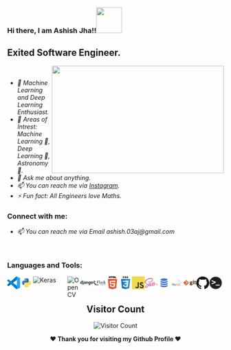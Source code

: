 ### Hi there, I am Ashish Jha!!<img height="60" width="60" src="https://media1.tenor.com/images/3ca4190df184f2329bb9f0bd06ea0cc2/tenor.gif?itemid=10604183" />

## Exited Software Engineer.

<img align="right" height="250" width="400" src="https://media3.giphy.com/media/p4NLw3I4U0idi/giphy.gif?cid=ecf05e47u651twctsezhzbsw8myzchukcjxu7oeakq3ujf17&rid=giphy.gif" />
<br>

<i>
<ul>
        <li>🔭 Machine Learning and Deep Learning Enthusiast.</li>
        <li>🤔 Areas of Intrest: Machine Learning 🤖, Deep Learning 🎰, Astronomy 🔭.</li>
        <li>💬 Ask me about anything.</li>
        <li>📫 You can reach me via <a target="_blank" href="https://instagram.com/qs_ashish_.05?igshid=YmMyMTA2M2Y=">Instagram</a>.</li>
        <li>⚡ Fun fact: All Engineers love Maths.</li>
</ul>
</i>

### Connect with me:

<i>
<ul>
        <li>📫 You can reach me via Email ashish.03aj@gmail.com </li>
</ul>
</i>


<br>

### Languages and Tools:

<img align="left" alt="Visual Studio Code" width="30px" src="https://raw.githubusercontent.com/github/explore/80688e429a7d4ef2fca1e82350fe8e3517d3494d/topics/visual-studio-code/visual-studio-code.png" />
<img align="left" alt="Python" width="30px" src="https://raw.githubusercontent.com/github/explore/80688e429a7d4ef2fca1e82350fe8e3517d3494d/topics/python/python.png" />
<img align="left" alt="Keras" width="80px" src="https://keras.io/img/logo.png" />
<img align="left" alt="OpenCV" width="30px" src="https://palanceli.com/2017/10/01/2017/1001opencvpy/img13.png" />
<img align="left" alt="Django" width="30px" src="https://raw.githubusercontent.com/github/explore/80688e429a7d4ef2fca1e82350fe8e3517d3494d/topics/django/django.png" />
<img align="left" alt="Flask" width="30px" src="https://raw.githubusercontent.com/github/explore/80688e429a7d4ef2fca1e82350fe8e3517d3494d/topics/flask/flask.png" />
<img align="left" alt="HTML5" width="30px" src="https://raw.githubusercontent.com/github/explore/80688e429a7d4ef2fca1e82350fe8e3517d3494d/topics/html/html.png" />
<img align="left" alt="CSS3" width="30px" src="https://raw.githubusercontent.com/github/explore/80688e429a7d4ef2fca1e82350fe8e3517d3494d/topics/css/css.png" />
<img align="left" alt="JavaScript" width="30px" src="https://raw.githubusercontent.com/github/explore/80688e429a7d4ef2fca1e82350fe8e3517d3494d/topics/javascript/javascript.png" />
<img align="left" alt="Sass" width="30px" src="https://raw.githubusercontent.com/github/explore/80688e429a7d4ef2fca1e82350fe8e3517d3494d/topics/sass/sass.png" />
<img align="left" alt="SQL" width="30px" src="https://raw.githubusercontent.com/github/explore/80688e429a7d4ef2fca1e82350fe8e3517d3494d/topics/sql/sql.png" />
<img align="left" alt="MySQL" width="30px" src="https://raw.githubusercontent.com/github/explore/80688e429a7d4ef2fca1e82350fe8e3517d3494d/topics/mysql/mysql.png" />
<img align="left" alt="Git" width="30px" src="https://raw.githubusercontent.com/github/explore/80688e429a7d4ef2fca1e82350fe8e3517d3494d/topics/git/git.png" />
<img align="left" alt="GitHub" width="30px" src="https://raw.githubusercontent.com/github/explore/78df643247d429f6cc873026c0622819ad797942/topics/github/github.png" />
<img align="left" alt="Terminal" width="30px" src="https://raw.githubusercontent.com/github/explore/80688e429a7d4ef2fca1e82350fe8e3517d3494d/topics/terminal/terminal.png" />

<br>

<!--
<div align="center">

  ## Github Stats
  <a href="https://github.com/qs_ashish05">
    <img align="center" alt="Ashish Jha Github Stats" src="https://github-readme-stats.vercel.app/api?username=qs_ashish05&show_icons=true&theme=tokyonight">
  </a>
</div>

-->

<!--
<div align="center">
  
  ## Top Languages
  <a href="https://github.com/qs_ashish05">
    <img align="center" src="https://github-readme-stats.vercel.app/api/top-langs/?username=qs_ashish05&theme=tokyonight&layout=compact">
  </a>
</div>

-->

<br> 

<div align="center">
        
   ## Visitor Count
   ![Visitor Count](https://profile-counter.glitch.me/{}/count.svg)
        
</div>

<div align="center">
  
<b>❤️ Thank you for visiting my Github Profile ❤️</b>
</div>

</details>
